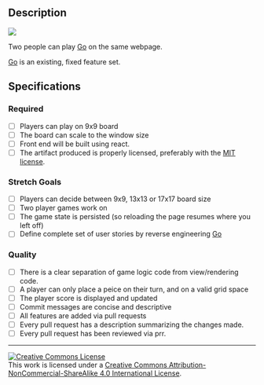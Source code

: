 ## Description

![](https://upload.wikimedia.org/wikipedia/commons/thumb/f/f3/Go-board-animated.gif/120px-Go-board-animated.gif)

Two people can play [Go](https://en.wikipedia.org/wiki/Go_%28game%29) on the same webpage.

[Go](https://en.wikipedia.org/wiki/Go_%28game%29) is an existing, fixed feature set. 


## Specifications
### Required
- [ ] Players can play on 9x9 board
- [ ] The board can scale to the window size
- [ ] Front end will be built using react.
- [ ] The artifact produced is properly licensed, preferably with the [MIT license](https://opensource.org/licenses/MIT).
### Stretch Goals
- [ ] Players can decide between 9x9, 13x13 or 17x17 board size
- [ ] Two player games work on
- [ ] The game state is persisted (so reloading the page resumes where you left off)
- [ ] Define complete set of user stories by reverse engineering [Go](https://en.wikipedia.org/wiki/Go_%28game%29)
### Quality
- [ ] There is a clear separation of game logic code from view/rendering code.
- [ ] A player can only place a peice on their turn, and on a valid grid space
- [ ] The player score is displayed and updated
- [ ] Commit messages are concise and descriptive
- [ ] All features are added via pull requests
- [ ] Every pull request has a description summarizing the changes made.
- [ ] Every pull request has been reviewed via prr.

---

<!-- LICENSE -->

<a rel="license" href="http://creativecommons.org/licenses/by-nc-sa/4.0/"><img alt="Creative Commons License" style="border-width:0" src="https://i.creativecommons.org/l/by-nc-sa/4.0/80x15.png" /></a>
<br />This work is licensed under a <a rel="license" href="http://creativecommons.org/licenses/by-nc-sa/4.0/">Creative Commons Attribution-NonCommercial-ShareAlike 4.0 International License</a>.

